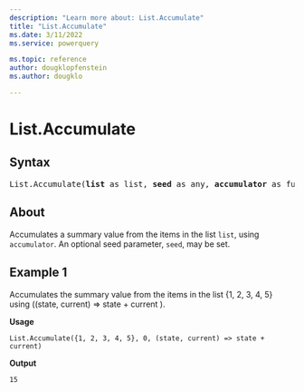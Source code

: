 ```yaml
---
description: "Learn more about: List.Accumulate"
title: "List.Accumulate"
ms.date: 3/11/2022
ms.service: powerquery

ms.topic: reference
author: dougklopfenstein
ms.author: dougklo

---
```

# List.Accumulate

## Syntax

<pre>
List.Accumulate(<b>list</b> as list, <b>seed</b> as any, <b>accumulator</b> as function) as any
</pre>
  
## About

Accumulates a summary value from the items in the list `list`, using `accumulator`. An optional seed parameter, `seed`, may be set.

## Example 1

Accumulates the summary value from the items in the list {1, 2, 3, 4, 5} using ((state, current) => state + current ).

**Usage**

```powerquery-m
List.Accumulate({1, 2, 3, 4, 5}, 0, (state, current) => state + current)
```

**Output**

`15`
